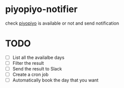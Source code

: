 # piyopiyo-notifier
check [piyopiyo](https://www.nerima-piyopiyo.com/piyopiyo/) is available or not and send notification

# TODO
- [  ] List all the availalbe days
- [  ] Filter the result
- [  ] Send the result to Slack
- [  ] Create a cron job
- [  ] Automatically book the day that you want
